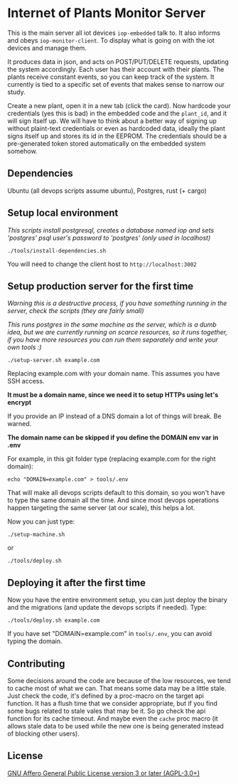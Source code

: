 # Internet of Plants Monitor Server

This is the main server all iot devices `iop-embedded` talk to. It also informs and obeys `iop-monitor-client`. To display what is going on with the iot devices and manage them.

It produces data in json, and acts on POST/PUT/DELETE requests, updating the system accordingly. Each user has their account with their plants. The plants receive constant events, so you can keep track of the system. It currently is tied to a specific set of events that makes sense to narrow our study.

Create a new plant, open it in a new tab (click the card). Now hardcode your credentials (yes this is bad) in the embedded code and the `plant_id`, and it will sign itself up. We will have to think about a better way of signing up without plaint-text credentials or even as hardcoded data, ideally the plant signs itself up and stores its id in the EEPROM. The credentials should be a pre-generated token stored automatically on the embedded system somehow.

## Dependencies

Ubuntu (all devops scripts assume ubuntu), Postgres, rust (+ cargo)

## Setup local environment

*This scripts install postgresql, creates a database named iop and sets 'postgres' psql user's password to 'postgres' (only used in localhost)*

`./tools/install-dependencies.sh`

You will need to change the client host to `http://localhost:3002`

## Setup production server for the first time

*Warning this is a destructive process, if you have something running in the server, check the scripts (they are fairly small)*

*This runs postgres in the same machine as the server, which is a dumb idea, but we are currently running on scarce resources, so it runs together, if you have more resources you can run them separately and write your own tools :)*

`./setup-server.sh example.com`

Replacing example.com with your domain name. This assumes you have SSH access.

**It must be a domain name, since we need it to setup HTTPs using let's encrypt**

If you provide an IP instead of a DNS domain a lot of things will break. Be warned.

**The domain name can be skipped if you define the DOMAIN env var in .env**

For example, in this git folder type (replacing example.com for the right domain):

`echo "DOMAIN=example.com" > tools/.env`

That will make all devops scripts default to this domain, so you won't have to type the same domain all the time. And since most devops operations happen targeting the same server (at our scale), this helps a lot.

Now you can just type:

`./setup-machine.sh`

or

`./tools/deploy.sh`

## Deploying it after the first time

Now you have the entire environment setup, you can just deploy the binary and the migrations (and update the devops scripts if needed). Type:

`./tools/deploy.sh example.com`

If you have set "DOMAIN=example.com" in `tools/.env`, you can avoid typing the domain.

## Contributing

Some decisions around the code are because of the low resources, we tend to cache most of what we can. That means some data may be a little stale. Just check the code, it's defined by a proc-macro on the target api function. It has a flush time that we consider appropriate, but if you find some bugs related to stale vales that may be it. So go check the api function for its cache timeout. And maybe even the `cache` proc macro (it allows stale data to be used while the new one is being generated instead of blocking other users).

## License

[GNU Affero General Public License version 3 or later (AGPL-3.0+)](https://github.com/internet-of-plants/iop-monitor-server/blob/master/LICENSE)
